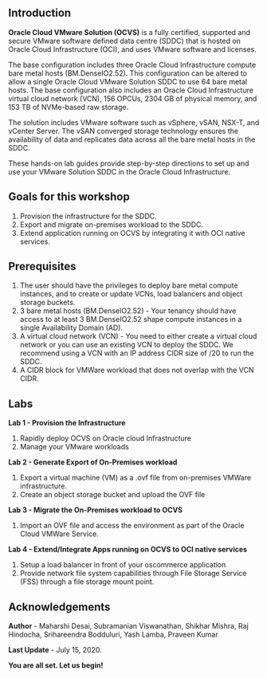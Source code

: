## Introduction

**Oracle Cloud VMware Solution (OCVS)** is a fully certified, supported and secure VMware software defined data centre (SDDC) that is hosted on Oracle Cloud Infrastructure (OCI), and uses VMware software and licenses.

The base configuration includes three Oracle Cloud Infrastructure compute bare metal hosts (BM.DenseIO2.52). This configuration can be altered to allow a single Oracle Cloud VMware Solution SDDC to use 64 bare metal hosts. The base configuration also includes an Oracle Cloud Infrastructure virtual cloud network (VCN), 156 OPCUs, 2304 GB of physical memory, and 153 TB of NVMe-based raw storage.

The solution includes VMware software such as vSphere, vSAN, NSX-T, and vCenter Server. The vSAN converged storage technology ensures the availability of data and replicates data across all the bare metal hosts in the SDDC.

These hands-on lab guides provide step-by-step directions to set up and use your VMware Solution SDDC in the Oracle Cloud Infrastructure.

## Goals for this workshop
1. Provision the infrastructure for the SDDC.
2. Export and migrate on-premises workload to the SDDC.
3. Extend application running on OCVS by integrating it with OCI native services.

## Prerequisites
1. The user should have the privileges to deploy bare metal compute instances, and to create or update VCNs, load balancers and object storage buckets. 
2. 3 bare metal hosts (BM.DenseIO2.52) - Your tenancy should have access to at least 3 BM.DenseIO2.52 shape compute instances in a single Availability Domain (AD).
3. A virtual cloud network (VCN) - You need to either create a virtual cloud network or you can use an existing VCN to deploy the SDDC. We recommend using a VCN with an IP address CIDR size of /20 to run the SDDC. 
4. A CIDR block for VMWare workload that does not overlap with the VCN CIDR.

## Labs
**Lab 1 - Provision the Infrastructure**

1. Rapidly deploy OCVS on Oracle cloud Infrastructure 
2. Manage your VMware workloads

**Lab 2 - Generate Export of On-Premises workload**

1. Export a virtual machine (VM) as a .ovf file from on-premises VMWare infrastructure.
2. Create an object storage bucket and upload the OVF file 

**Lab 3 - Migrate the On-Premises workload to OCVS**

1. Import an OVF file and access the environment as part of the Oracle Cloud VMWare Service.

**Lab 4 - Extend/Integrate Apps running on OCVS to OCI native services**

1. Setup a load balancer in front of your oscommerce application
2. Provide network file system capabilities through File Storage Service (FSS) through a file storage mount point.

## Acknowledgements

**Author** - Maharshi Desai, Subramanian Viswanathan, Shikhar Mishra, Raj Hindocha, Srihareendra Bodduluri, Yash Lamba, Praveen Kumar

**Last Update** - July 15, 2020.

**You are all set. Let us begin!**